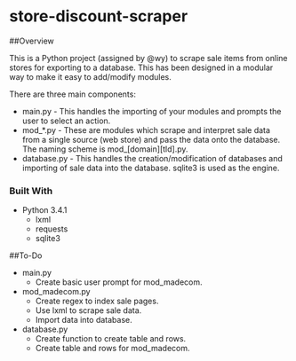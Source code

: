 # store-discount-scraper

##Overview

This is a Python project (assigned by @wy) to scrape sale items from online stores for exporting to a database. This has been designed in a modular way to make it easy to add/modify modules.

There are three main components:
* main.py - This handles the importing of your modules and prompts the user to select an action.
* mod_*.py - These are modules which scrape and interpret sale data from a single source (web store) and pass the data onto the database. The naming scheme is mod_[domain][tld].py.
* database.py - This handles the creation/modification of databases and importing of sale data into the database. sqlite3 is used as the engine.

### Built With

* Python 3.4.1
    * lxml
    * requests
    * sqlite3

##To-Do

* main.py
    * Create basic user prompt for mod_madecom.
* mod_madecom.py
    * Create regex to index sale pages.
    * Use lxml to scrape sale data.
    * Import data into database.
* database.py
    * Create function to create table and rows.
    * Create table and rows for mod_madecom.
